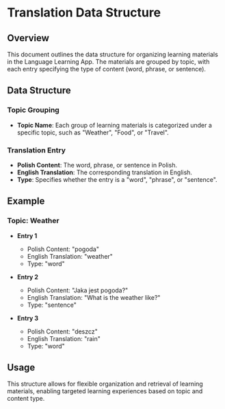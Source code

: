 # Translation Data Structure

## Overview
This document outlines the data structure for organizing learning materials in the Language Learning App. The materials are grouped by topic, with each entry specifying the type of content (word, phrase, or sentence).

## Data Structure

### Topic Grouping
- **Topic Name**: Each group of learning materials is categorized under a specific topic, such as "Weather", "Food", or "Travel".

### Translation Entry
- **Polish Content**: The word, phrase, or sentence in Polish.
- **English Translation**: The corresponding translation in English.
- **Type**: Specifies whether the entry is a "word", "phrase", or "sentence".

## Example

### Topic: Weather
- **Entry 1**
  - Polish Content: "pogoda"
  - English Translation: "weather"
  - Type: "word"

- **Entry 2**
  - Polish Content: "Jaka jest pogoda?"
  - English Translation: "What is the weather like?"
  - Type: "sentence"

- **Entry 3**
  - Polish Content: "deszcz"
  - English Translation: "rain"
  - Type: "word"

## Usage
This structure allows for flexible organization and retrieval of learning materials, enabling targeted learning experiences based on topic and content type.
